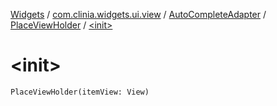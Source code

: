 [Widgets](../../../index.md) / [com.clinia.widgets.ui.view](../../index.md) / [AutoCompleteAdapter](../index.md) / [PlaceViewHolder](index.md) / [&lt;init&gt;](./-init-.md)

# &lt;init&gt;

`PlaceViewHolder(itemView: View)`